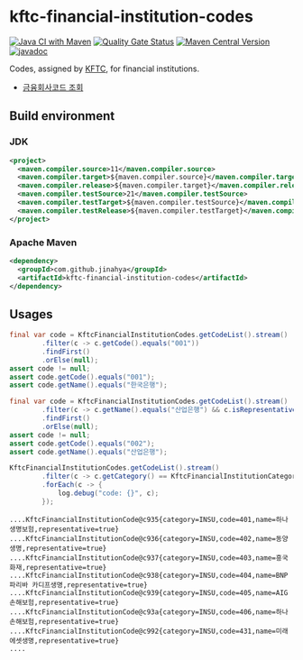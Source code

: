 # kftc-financial-institution-codes

[![Java CI with Maven](https://github.com/jinahya/kftc-financial-institution-codes/actions/workflows/maven.yml/badge.svg)](https://github.com/jinahya/kftc-financial-institution-codes/actions/workflows/maven.yml)
[![Quality Gate Status](https://sonarcloud.io/api/project_badges/measure?project=jinahya_kftc-financial-institution-codes&metric=alert_status)](https://sonarcloud.io/summary/new_code?id=jinahya_kftc-financial-institution-codes)
[![Maven Central Version](https://img.shields.io/maven-central/v/com.github.jinahya/kftc-financial-institution-codes)](https://search.maven.org/artifact/com.github.jinahya/kftc-financial-institution-codes)
[![javadoc](https://javadoc.io/badge2/com.github.jinahya/kftc-financial-institution-codes/javadoc.svg)](https://javadoc.io/doc/com.github.jinahya/kftc-financial-institution-codes)

Codes, assigned by [KFTC](https://www.kftc.or.kr/kftc/data/EgovBankListMove.do), for financial institutions.

* [금융회사코드 조회](https://www.kftc.or.kr/kftc/data/EgovBankListMove.do)


## Build environment

### JDK

```xml
<project>
  <maven.compiler.source>11</maven.compiler.source>
  <maven.compiler.target>${maven.compiler.source}</maven.compiler.target>
  <maven.compiler.release>${maven.compiler.target}</maven.compiler.release>
  <maven.compiler.testSource>21</maven.compiler.testSource>
  <maven.compiler.testTarget>${maven.compiler.testSource}</maven.compiler.testTarget>
  <maven.compiler.testRelease>${maven.compiler.testTarget}</maven.compiler.testRelease>
</project>
```

### Apache Maven

```xml
<dependency>
  <groupId>com.github.jinahya</groupId>
  <artifactId>kftc-financial-institution-codes</artifactId>
</dependency>
```

## Usages

```java
final var code = KftcFinancialInstitutionCodes.getCodeList().stream()
        .filter(c -> c.getCode().equals("001"))
        .findFirst()
        .orElse(null);
assert code != null;
assert code.getCode().equals("001");
assert code.getName().equals("한국은행");
```
```java
final var code = KftcFinancialInstitutionCodes.getCodeList().stream()
        .filter(c -> c.getName().equals("산업은행") && c.isRepresentative())
        .findFirst()
        .orElse(null);
assert code != null;
assert code.getCode().equals("002");
assert code.getName().equals("산업은행");
```
```java
KftcFinancialInstitutionCodes.getCodeList().stream()
        .filter(c -> c.getCategory() == KftcFinancialInstitutionCategory.INSU) // 보험사
        .forEach(c -> {
            log.debug("code: {}", c);
        });
```
```text
....KftcFinancialInstitutionCode@c935{category=INSU,code=401,name=하나생명보험,representative=true}
....KftcFinancialInstitutionCode@c936{category=INSU,code=402,name=동양생명,representative=true}
....KftcFinancialInstitutionCode@c937{category=INSU,code=403,name=흥국화재,representative=true}
....KftcFinancialInstitutionCode@c938{category=INSU,code=404,name=BNP파리바 카디프생명,representative=true}
....KftcFinancialInstitutionCode@c939{category=INSU,code=405,name=AIG손해보험,representative=true}
....KftcFinancialInstitutionCode@c93a{category=INSU,code=406,name=하나손해보험,representative=true}
....KftcFinancialInstitutionCode@c992{category=INSU,code=431,name=미래에셋생명,representative=true}
....
```
